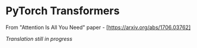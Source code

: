 # PyTorch Transformers
From "Attention Is All You Need" paper - [https://arxiv.org/abs/1706.03762]

*Translation still in progress*
